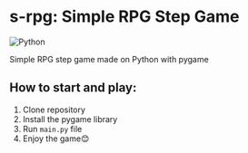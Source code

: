 # s-rpg: Simple RPG Step Game
![Python](https://img.shields.io/badge/python-3670A0?style=for-the-badge&logo=python&logoColor=ffdd54)

Simple RPG step game made on Python with pygame

## How to start and play:

1. Clone repository
2. Install the pygame library
3. Run ```main.py``` file
4. Enjoy the game:blush:
